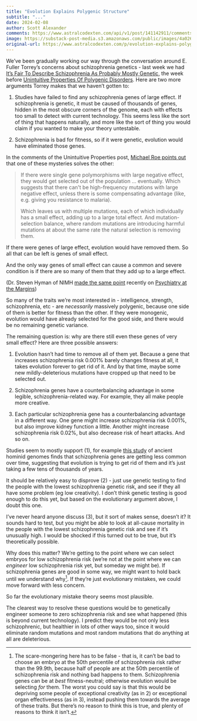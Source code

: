 ```yaml
---
title: "Evolution Explains Polygenic Structure"
subtitle: "..."
date: 2024-02-08
author: Scott Alexander
comments: https://www.astralcodexten.com/api/v1/post/141142911/comments?&all_comments=true
image: https://substack-post-media.s3.amazonaws.com/public/images/4a026531-fc51-449b-8d18-579e359a53c4_1240x697.webp
original-url: https://www.astralcodexten.com/p/evolution-explains-polygenic-structure
---
```

We’ve been gradually working our way through the conversation around E. Fuller Torrey’s concerns about schizophrenia genetics - last week we had [It’s Fair To Describe Schizophrenia As Probably Mostly Genetic](/p/its-fair-to-describe-schizophrenia), the week before [Unintuitive Properties Of Polygenic Disorders](/p/some-unintuitive-properties-of-polygenic). Here are two more arguments Torrey makes that we haven’t gotten to:

  1. Studies have failed to find any schizophrenia genes of large effect. If schizophrenia is genetic, it must be caused of thousands of genes, hidden in the most obscure corners of the genome, each with effects too small to detect with current technology. This seems less like the sort of thing that happens naturally, and more like the sort of thing you would claim if you wanted to make your theory untestable.

  2. Schizophrenia is bad for fitness, so if it were genetic, evolution would have eliminated those genes.




In the comments of the Unintuitive Properties post, [Michael Roe points out](/p/some-unintuitive-properties-of-polygenic/comment/47992032) that one of these mysteries solves the other:

> If there were single gene polymorphisms with large negative effect, they would get selected out of the population ... eventually. Which suggests that there can't be high-frequency mutations with large negative effect, unless there is some compensating advantage (like, e.g. giving you resistance to malaria).
> 
> Which leaves us with multiple mutations, each of which individually has a small effect, adding up to a large total effect. And mutation-selection balance, where random mutations are introducing harmful mutations at about the same rate the natural selection is removing them.

If there were genes of large effect, evolution would have removed them. So all that can be left is genes of small effect.

And the only way genes of small effect can cause a common and severe condition is if there are so many of them that they add up to a large effect.

(Dr. Steven Hyman of NIMH [made the same point](https://www.psychiatrymargins.com/p/a-note-from-hyman-on-the-genetic) recently on [Psychiatry at the Margins](https://www.psychiatrymargins.com/p/a-note-from-hyman-on-the-genetic))

So many of the traits we’re most interested in - intelligence, strength, schizophrenia, etc - are _necessarily_ massively polygenic, because one side of them is better for fitness than the other. If they were monogenic, evolution would have already selected for the good side, and there would be no remaining genetic variance.

The remaining question is: why are there still even these genes of very small effect? Here are three possible answers:

  1. Evolution hasn’t had time to remove all of them yet. Because a gene that increases schizophrenia risk 0.001% barely changes fitness at all, it takes evolution forever to get rid of it. And by that time, maybe some new mildly-deleterious mutations have cropped up that need to be selected out.

  2. Schizophrenia genes have a counterbalancing advantage in some legible, schizophrenia-related way. For example, they all make people more creative.

  3. Each particular schizophrenia gene has a counterbalancing advantage in a different way. One gene might increase schizophrenia risk 0.001%, but also improve kidney function a little. Another might increase schizophrenia risk 0.02%, but also decrease risk of heart attacks. And so on.




Studies seem to mostly support (1), for example [this study](https://www.ncbi.nlm.nih.gov/pmc/articles/PMC6502987/) of ancient hominid genomes finds that schizophrenia genes are getting less common over time, suggesting that evolution is trying to get rid of them and it’s just taking a few tens of thousands of years.

It should be relatively easy to disprove (2) - just use genetic testing to find the people with the lowest schizophrenia genetic risk, and see if they all have some problem (eg low creativity). I don’t think genetic testing is good enough to do this yet, but based on the evolutionary argument above, I doubt this one.

I’ve never heard anyone discuss (3), but it sort of makes sense, doesn’t it? It sounds hard to test, but you might be able to look at all-cause mortality in the people with the lowest schizophrenia genetic risk and see if it’s unusually high. I would be shocked if this turned out to be true, but it’s theoretically possible.

Why does this matter? We’re getting to the point where we can select embryos for low schizophrenia risk (we’re not at the point where we can _engineer_ low schizophrenia risk yet, but someday we might be). If schizophrenia genes are good in some way, we might want to hold back until we understand why[^1]. If they’re just evolutionary mistakes, we could move forward with less concern.

So far the evolutionary mistake theory seems most plausible.

[^1]: The scare-mongering here has to be false - that is, it can’t be bad to choose an embryo at the 50th percentile of schizophrenia risk rather than the 99.9th, because half of people are at the 50th percentile of schizophrenia risk and nothing bad happens to them. Schizophrenia genes can be at _best_ fitness-neutral; otherwise evolution would be selecting _for_ them. The worst you could say is that this would be depriving some people of exceptional creativity (as in 2) or exceptional organ effectiveness (as in 3), instead pushing them towards the average of these traits. But there’s no reason to think this is true, and plenty of reasons to think it isn’t.

The clearest way to resolve these questions would be to genetically engineer someone to zero schizophrenia risk and see what happened (this is beyond current technology). I predict they would be not only less schizophrenic, but healthier in lots of other ways too, since it would eliminate random mutations and most random mutations that do anything at all are deleterious.
